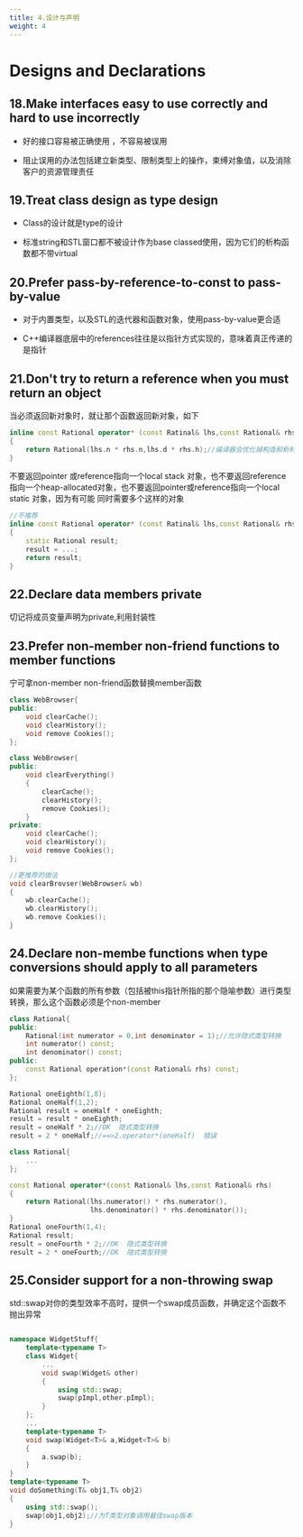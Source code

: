 ```yaml
---
title: 4.设计与声明
weight: 4
---
```


# Designs and Declarations

## 18.Make interfaces easy to use correctly and hard to use incorrectly

- 好的接口容易被正确使用 ，不容易被误用

- 阻止误用的办法包括建立新类型、限制类型上的操作，束缚对象值，以及消除客户的资源管理责任


## 19.Treat class design as type design

- Class的设计就是type的设计

- 标准string和STL窗口都不被设计作为base classed使用，因为它们的析构函数都不带virtual

## 20.Prefer pass-by-reference-to-const to pass-by-value

- 对于内置类型，以及STL的迭代器和函数对象，使用pass-by-value更合适

- C++编译器底层中的references往往是以指针方式实现的，意味着真正传递的是指针

## 21.Don't try to return a reference when you must return an object

当必须返回新对象时，就让那个函数返回新对象，如下 

```c++
inline const Rational operator* (const Ratinal& lhs,const Rational& rhs)
{
    return Rational(lhs.n * rhs.n,lhs.d * rhs.h);//编译器会优化掉构造和析构的开销
}
```

不要返回pointer 或reference指向一个local stack 对象，也不要返回reference指向一个heap-allocated对象，也不要返回pointer或reference指向一个local static 对象，因为有可能 同时需要多个这样的对象

```c++
//不推荐
inline const Rational operator* (const Ratinal& lhs,const Rational& rhs)
{
    static Rational result;
    result = ...;
    return result;
}
```

## 22.Declare data members private

切记将成员变量声明为private,利用封装性

## 23.Prefer non-member non-friend functions to member functions

宁可拿non-member non-friend函数替换member函数

```c++
class WebBrowser{
public:
	void clearCache();
    void clearHistory();
    void remove Cookies();
};

class WebBrowser{
public:
	void clearEverything()
    {
 		clearCache();
    	clearHistory();
    	remove Cookies();              
    }
private:
	void clearCache();
    void clearHistory();
    void remove Cookies();    
};

//更推荐的做法
void clearBrovser(WebBrowser& wb)
{
 	wb.clearCache();
    wb.clearHistory();
    wb.remove Cookies();       
}
```

## 24.Declare non-membe functions when type conversions should apply to all parameters

如果需要为某个函数的所有参数（包括被this指针所指的那个隐喻参数）进行类型转换，那么这个函数必须是个non-member

```c++
class Rational{
public:
    Rational(int numerator = 0,int denominator = 1);//允许隐式类型转换
    int numerator() const;
    int denominator() const;
public:    
	const Rational operation*(const Rational& rhs) const;
};

Rational oneEighth(1,8);
Rational oneHalf(1,2);
Rational result = oneHalf * oneEighth;
result = result * oneEighth;
result = oneHalf * 2;//OK  隐式类型转换
result = 2 * oneHalf;//==>2.operator*(oneHalf)  错误
```

```c++
class Rational{
	...
};

const Rational operator*(const Rational& lhs,const Rational& rhs)
{
    return Rational(lhs.numerator() * rhs.numerator(),
                    lhs.denominator() * rhs.denominator());
}
Rational oneFourth(1,4);
Rational result;
result = oneFourth * 2;//OK  隐式类型转换
result = 2 * oneFourth;//OK  隐式类型转换
```

## 25.Consider support for a non-throwing swap

std::swap对你的类型效率不高时，提供一个swap成员函数，并确定这个函数不抛出异常

```c++

namespace WidgetStuff{
    template<typename T>
    class Widget{
        ...
    	void swap(Widget& other)
        {
            using std::swap;
            swap(pImpl,other.pImpl);
        }
    };
    ...
    template<typename T>
    void swap(Widget<T>& a,Widget<T>& b)
    {
        a.swap(b);
    }
}
template<typename T>
void doSomething(T& obj1,T& obj2)
{
    using std::swap();
    swap(obj1,obj2);//为T类型对象调用最佳swap版本
}
```



